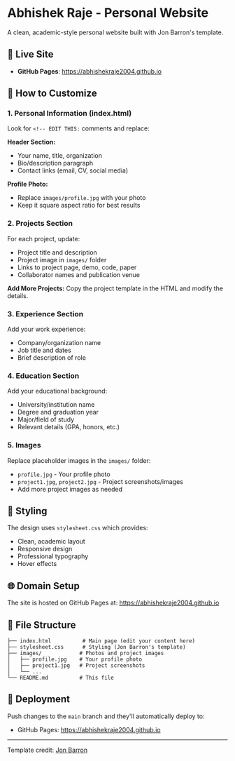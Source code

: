 # Abhishek Raje - Personal Website

A clean, academic-style personal website built with Jon Barron's template.

## 🚀 Live Site
- **GitHub Pages**: https://abhishekraje2004.github.io

## 📝 How to Customize

### 1. Personal Information (index.html)
Look for `<!-- EDIT THIS:` comments and replace:

**Header Section:**
- Your name, title, organization
- Bio/description paragraph
- Contact links (email, CV, social media)

**Profile Photo:**
- Replace `images/profile.jpg` with your photo
- Keep it square aspect ratio for best results

### 2. Projects Section
For each project, update:
- Project title and description
- Project image in `images/` folder
- Links to project page, demo, code, paper
- Collaborator names and publication venue

**Add More Projects:**
Copy the project template in the HTML and modify the details.

### 3. Experience Section
Add your work experience:
- Company/organization name
- Job title and dates
- Brief description of role

### 4. Education Section
Add your educational background:
- University/institution name
- Degree and graduation year
- Major/field of study
- Relevant details (GPA, honors, etc.)

### 5. Images
Replace placeholder images in the `images/` folder:
- `profile.jpg` - Your profile photo
- `project1.jpg`, `project2.jpg` - Project screenshots/images
- Add more project images as needed

## 🎨 Styling
The design uses `stylesheet.css` which provides:
- Clean, academic layout
- Responsive design
- Professional typography
- Hover effects

## 🌐 Domain Setup
The site is hosted on GitHub Pages at: https://abhishekraje2004.github.io

## 📁 File Structure
```
├── index.html          # Main page (edit your content here)
├── stylesheet.css      # Styling (Jon Barron's template)
├── images/            # Photos and project images
│   ├── profile.jpg    # Your profile photo
│   ├── project1.jpg   # Project screenshots
│   └── ...
└── README.md          # This file
```

## 🔄 Deployment
Push changes to the `main` branch and they'll automatically deploy to:
- GitHub Pages: https://abhishekraje2004.github.io

---
Template credit: [Jon Barron](https://github.com/jonbarron/jonbarron_website)
